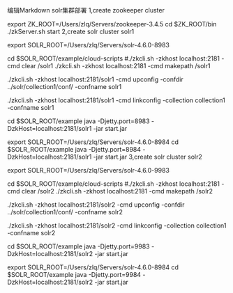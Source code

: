 编辑Markdown
solr集群部署
1,create zookeeper cluster

export ZK_ROOT=/Users/zlq/Servers/zookeeper-3.4.5
cd $ZK_ROOT/bin
./zkServer.sh start
2,create solr cluster solr1

export SOLR_ROOT=/Users/zlq/Servers/solr-4.6.0-8983

cd $SOLR_ROOT/example/cloud-scripts
#./zkcli.sh -zkhost localhost:2181 -cmd clear /solr1
./zkcli.sh -zkhost localhost:2181 -cmd makepath /solr1

./zkcli.sh -zkhost localhost:2181/solr1 -cmd upconfig -confdir ../solr/collection1/conf/ -confname solr1

./zkcli.sh -zkhost localhost:2181/solr1 -cmd linkconfig -collection collection1 -confname solr1

cd $SOLR_ROOT/example
java -Djetty.port=8983 -DzkHost=localhost:2181/solr1 -jar start.jar

export SOLR_ROOT=/Users/zlq/Servers/solr-4.6.0-8984
cd $SOLR_ROOT/example
java -Djetty.port=8984 -DzkHost=localhost:2181/solr1 -jar start.jar
3,create solr cluster solr2

export SOLR_ROOT=/Users/zlq/Servers/solr-4.6.0-9983

cd $SOLR_ROOT/example/cloud-scripts
#./zkcli.sh -zkhost localhost:2181 -cmd clear /solr2
./zkcli.sh -zkhost localhost:2181 -cmd makepath /solr2

./zkcli.sh -zkhost localhost:2181/solr2 -cmd upconfig -confdir ../solr/collection1/conf/ -confname solr2

./zkcli.sh -zkhost localhost:2181/solr2 -cmd linkconfig -collection collection1 -confname solr2

cd $SOLR_ROOT/example
java -Djetty.port=9983 -DzkHost=localhost:2181/solr2 -jar start.jar

export SOLR_ROOT=/Users/zlq/Servers/solr-4.6.0-8984
cd $SOLR_ROOT/example
java -Djetty.port=9984 -DzkHost=localhost:2181/solr2 -jar start.jar